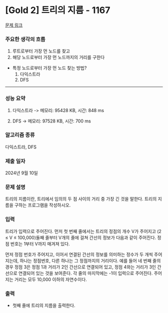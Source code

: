 # [Gold 2] 트리의 지름 - 1167

[문제 링크](https://www.acmicpc.net/problem/1167) 

### 주요한 생각의 흐름

1. 루트로부터 가장 먼 노드를 찾고 
2. 해당 노드로부터 가장 먼 노드까지의 거리를 구한다 
  
- 특정 노드로부터 가장 먼 노드 찾는 방법?
	1. 다익스트라
	2. DFS

---

### 성능 요약

1. 다익스트라 -> 메모리: 95428 KB, 시간: 848 ms

2. DFS -> 메모리: 97528 KB, 시간: 700 ms

### 알고리즘 종류

다익스트라, DFS

### 제출 일자

2024년 9월 10일

### 문제 설명

<p>트리의 지름이란, 트리에서 임의의 두 점 사이의 거리 중 가장 긴 것을 말한다. 트리의 지름을 구하는 프로그램을 작성하시오.</p>

### 입력 

<p>트리가 입력으로 주어진다. 먼저 첫 번째 줄에서는 트리의 정점의 개수 V가 주어지고 (2 ≤ V ≤ 100,000)둘째 줄부터 V개의 줄에 걸쳐 간선의 정보가 다음과 같이 주어진다. 정점 번호는 1부터 V까지 매겨져 있다.</p>

<p>먼저 정점 번호가 주어지고, 이어서 연결된 간선의 정보를 의미하는 정수가 두 개씩 주어지는데, 하나는 정점번호, 다른 하나는 그 정점까지의 거리이다. 예를 들어 네 번째 줄의 경우 정점 3은 정점 1과 거리가 2인 간선으로 연결되어 있고, 정점 4와는 거리가 3인 간선으로 연결되어 있는 것을 보여준다. 각 줄의 마지막에는 -1이 입력으로 주어진다. 주어지는 거리는 모두 10,000 이하의 자연수이다.</p>

### 출력 

- 첫째 줄에 트리의 지름을 출력한다.
